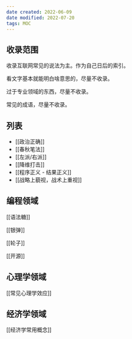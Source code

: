 ```yaml
---
date created: 2022-06-09
date modified: 2022-07-20
tags: MOC
---
```


## 收录范围

收录互联网常见的说法为主。作为自己日后的索引。

看文字基本就能明白啥意思的，尽量不收录。

过于专业领域的东西，尽量不收录。

常见的成语，尽量不收录。

## 列表

- [[政治正确]]
- [[春秋笔法]]
- [[左派/右派]]
- [[降维打击]]
- [[程序正义 - 结果正义]]
- [[战略上藐视，战术上重视]]

## 编程领域

[[语法糖]]

[[银弹]]

[[轮子]]

[[开源]]

## 心理学领域

[[常见心理学效应]]

## 经济学领域

[[经济学常用概念]]
